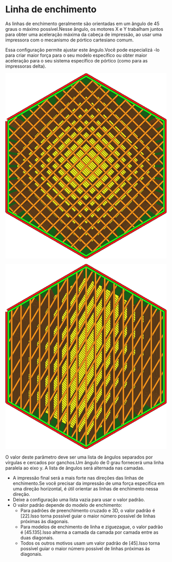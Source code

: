 Linha de enchimento
====
As linhas de enchimento geralmente são orientadas em um ângulo de 45 graus o máximo possível.Nesse ângulo, os motores X e Y trabalham juntos para obter uma aceleração máxima da cabeça de impressão, ao usar uma impressora com o mecanismo de pórtico cartesiano comum.

Essa configuração permite ajustar este ângulo.Você pode especializá -lo para criar maior força para o seu modelo específico ou obter maior aceleração para o seu sistema específico de pórtico (como para as impressoras delta).

![Preenchimento de linhas com ângulos padrão de 45 e 135 graus](../../../articles/images/infill_pattern_lines.png)

![Linhas de enchimento com ângulos personalizados de 0 e 30 graus](../../../articles/images/infill_angles_0_30.png)

O valor deste parâmetro deve ser uma lista de ângulos separados por vírgulas e cercados por ganchos.Um ângulo de 0 grau fornecerá uma linha paralela ao eixo y. A lista de ângulos será alternada nas camadas.
* A impressão final será a mais forte nas direções das linhas de enchimento.Se você precisar da impressão de uma força específica em uma direção horizontal, é útil orientar as linhas de enchimento nessa direção.
* Deixe a configuração uma lista vazia para usar o valor padrão.
* O valor padrão depende do modelo de enchimento:
  * Para padrões de preenchimento cruzado e 3D, o valor padrão é [22].Isso torna possível guiar o maior número possível de linhas próximas às diagonais.
  * Para modelos de enchimento de linha e ziguezague, o valor padrão é [45.135].Isso alterna a camada da camada por camada entre as duas diagonais.
  * Todos os outros motivos usam um valor padrão de [45].Isso torna possível guiar o maior número possível de linhas próximas às diagonais.